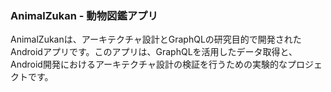 ### AnimalZukan - 動物図鑑アプリ
AnimalZukanは、アーキテクチャ設計とGraphQLの研究目的で開発されたAndroidアプリです。このアプリは、GraphQLを活用したデータ取得と、Android開発におけるアーキテクチャ設計の検証を行うための実験的なプロジェクトです。
